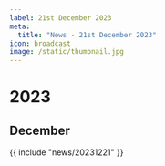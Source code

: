 ```yaml
---
label: 21st December 2023
meta:
  title: "News - 21st December 2023"
icon: broadcast
image: /static/thumbnail.jpg
---
```


# 2023
## December

{{ include "news/20231221" }}